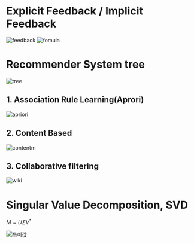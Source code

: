# Explicit Feedback / Implicit Feedback
![feedback](https://www.researchgate.net/publication/375798498/figure/fig1/AS:11431281206254417@1700622747358/Examples-of-explicit-and-implicit-feedback.png)
![fomula](https://tech.kakao.com/storage/2022/01/01-11.png)

# Recommender System tree
![tree](https://dataenigmaco.wordpress.com/wp-content/uploads/2022/02/e9ea9-process-staffing-suggestion-recommendation-engine-results.png)



## 1. Association Rule Learning(Aprori)

![apriori](https://miro.medium.com/v2/resize:fit:1358/1*2EHWC8rFLkeuY9V-ydKUZg.gif)

## 2. Content Based
![content](https://miro.medium.com/max/998/1*O_GU8xLVlFx8WweIzKNCNw.png)m



## 3. Collaborative filtering

![wiki](https://upload.wikimedia.org/wikipedia/commons/5/52/Collaborative_filtering.gif)



# Singular Value Decomposition, SVD<br>

$M=U\Sigma V^{*}$

![특이값](https://upload.wikimedia.org/wikipedia/commons/thumb/c/c8/Singular_value_decomposition_visualisation.svg/360px-Singular_value_decomposition_visualisation.svg.png)
